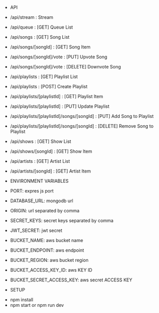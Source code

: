 -   API

*   /api/stream : Stream

*   /api/queue : [GET] Queue List

*   /api/songs : [GET] Song List
*   /api/songs/[songId] : [GET] Song Item
*   /api/songs/[songId]/vote : [PUT] Upvote Song 
*   /api/songs/[songId]/vote : [DELETE] Downvote Song

*   /api/playlists : [GET] Playlist List
*   /api/playlists : [POST] Create Playlist
*   /api/playlists/[playlistId] : [GET] Playlist Item
*   /api/playlists/[playlistId] : [PUT] Update Playlist
*   /api/playlists/[playlistId]/songs/[songId] : [PUT] Add Song to Playlist
*   /api/playlists/[playlistId]/songs/[songId] : [DELETE] Remove Song to Playlist


*   /api/shows : [GET] Show List
*   /api/shows/[songId] : [GET] Show Item

*   /api/artists : [GET] Artist List
*   /api/artists/[songId] : [GET] Artist Item

  
-   ENVIRONMENT VARIABLES

*   PORT:  expres js port
*   DATABASE_URL: mongodb url
*   ORIGIN:  url separated by comma
*   SECRET_KEYS:  secret keys separated by comma
*   JWT_SECRET:  jwt secret

*   BUCKET_NAME:  aws bucket name
*   BUCKET_ENDPOINT:  aws endpoint
*   BUCKET_REGION:  aws bucket region
*   BUCKET_ACCESS_KEY_ID: aws KEY ID
*   BUCKET_SECRET_ACCESS_KEY: aws secret ACCESS KEY


-   SETUP

*   npm install
*   npm start or npm run dev
